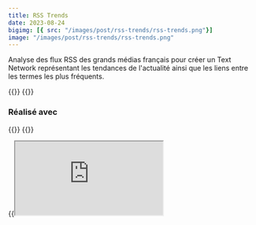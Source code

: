 ```yaml
---
title: RSS Trends
date: 2023-08-24
bigimg: [{ src: "/images/post/rss-trends/rss-trends.png"}]
image: "/images/post/rss-trends/rss-trends.png"
---
```


Analyse des flux RSS des grands médias français pour créer un Text Network représentant les tendances de l'actualité ainsi que les liens entre les termes les plus fréquents.

<!--more-->

{{<link href="https://github.com/antoninfaure/rssTrends" class="btn btn-default my-3" target="_blank" inner="GitHub">}}
{{<link href="https://www.kaggle.com/datasets/antoninfaure/news-france" target="_blank" class="btn btn-info my-3" inner="Kaggle Dataset">}}

### Réalisé avec
{{<span class="btn btn-danger mb-2" inner="Jupyter Notebook">}}
{{<link href="https://d3js.org" class="btn btn-primary mb-2" target="_blank" inner="D3.js">}}

{{<iframe src="https://antoninfaure.github.io/rssTrends/" class="w-100" >}}

## Data Mining
Pour récupérer des articles d'actualités françaises je me suis basé sur les flux RSS des médias suivants : 
```python
feed_urls = [
    "http://www.lemonde.fr/rss/une.xml",
    "https://www.bfmtv.com/rss/news-24-7/",
    "https://www.liberation.fr/rss/",
    "http://www.lefigaro.fr/rss/figaro_actualites.xml",
    "https://www.franceinter.fr/rss",
    "https://www.lexpress.fr/arc/outboundfeeds/rss/alaune.xml",
    "https://www.francetvinfo.fr/titres.rss",
    "https://www.la-croix.com/RSS",
    "http://tempsreel.nouvelobs.com/rss.xml",
    "http://www.lepoint.fr/rss.xml",
    "https://www.france24.com/fr/rss",
    "https://feeds.leparisien.fr/leparisien/rss",
    "https://www.ouest-france.fr/rss/une",
    "https://www.europe1.fr/rss.xml",
    "https://partner-feeds.20min.ch/rss/20minutes",
    "https://www.afp.com/fr/actus/afp_actualite/792,31,9,7,33/feed"
]
```

Un rapide script pour récupérer les titres et descriptions de tous les articles avec l'utilisation des librairies [BeautifulSoup](https://www.crummy.com/software/BeautifulSoup/bs4/doc/), Pandas et requests.

```python
def scrapFeeds(feed_urls):
    news_list = pd.DataFrame(columns=('title', 'summary'))

    for feed_url in feed_urls:
        res = requests.get(feed_url)
        feed = BeautifulSoup(res.content, features='xml')

        articles = feed.findAll('item')       
        for article in articles:
            title = BeautifulSoup(article.find('title').get_text(), "html").get_text()
            summary = ""
            if (article.find('description')):
                summary = BeautifulSoup(article.find('description').get_text(), "html").get_text()
                news_list.loc[len(news_list)] = [title, summary]

    return news_list
```

Il faut ensuite traiter le texte des articles à l'aide des librairies [Spacy](https://spacy.io) et [NLTK](https://www.nltk.org) qui remplacent les charactères spéciaux puis qui tokenize chaque terme et pour ensuite les lemmatiser. On génére aussi un dictionnaire pour le vocabulaire avec la fréquence des termes dans le corpus.

```python
def process_text(docs, lang='fr'):
    if (lang=='fr'):
        nlp = spacy.load('fr_core_news_lg')
    elif (lang=='en'):
        nlp = spacy.load('en_core_web_sm')

    # Utility functions
    punctuation_chars =  [
        chr(i) for i in range(sys.maxunicode)
        if category(chr(i)).startswith("P")
    ]

    lemma_docs = []
    for doc in docs:
        # Tokenize doc
        tokenized_doc = nlp(doc)

        # Lemmanize doc
        lemma_doc = list(filter(lambda token: token.is_stop == False and token.pos_ in ['NOUN', 'PROPN'] and token.lemma_ not in [*string.punctuation, *punctuation_chars], tokenized_doc))
        lemma_doc = list(map(lambda tok: tok.lemma_, lemma_doc))
        lemma_docs.append(lemma_doc)


    def get_vocabulary_frequency(documents):
        vocabulary = dict()
        for doc in documents:
            for word in doc:
                if word in list(vocabulary.keys()):
                    vocabulary[word] += 1
                else:
                    vocabulary[word] = 1

        return vocabulary

    voc = get_vocabulary_frequency(lemma_docs)

    return lemma_docs, voc
```

Le dataset des articles est disponible sur {{<link inner="Kaggle" href="https://www.kaggle.com/datasets/antoninfaure/news-france" target="_blank" class="btn btn-info">}}

## Data Visualization
Afin de visualiser le network, il faut dans un premier temps lister les liens (edges) entre chaque terme (nodes). Pour ce faire, on utilise la librairie NLTK et sa méthode pour calculer les bigrammes (i.e. les paires de termes voisins dans une phrase). Chaque bigramme représente donc un **lien** tandis que chaque terme représente un **noeud** dont la taille dépend de sa fréquence dans le corpus.

```python
def graphnet(docs, voc, min_freq=5):

    # Filter voc with min_freq
    filtered_voc = dict(filter(lambda elem: elem[1] > min_freq, voc.items()))

    dict_voc_id = dict()
    for i, term in enumerate(filtered_voc):
        dict_voc_id[term] = i

    # List bigrams (edges)
    finder = nltk.BigramCollocationFinder.from_documents(docs)
    bigram_measures = nltk.collocations.BigramAssocMeasures()
    bigrams = list(finder.score_ngrams(bigram_measures.raw_freq))
    min_freq = min(list(map(lambda x: x[1], bigrams)))
    bigrams = list(map(lambda x: (x[0], x[1]/min_freq), bigrams))

    # Filter the bigrams with filtered_voc elements and replace by id
    filtered_bigrams = []
    for bigram in bigrams:
        if (bigram[0][0] in filtered_voc.keys() and bigram[0][1] in filtered_voc.keys()):
            #new_bigram = ( dict_voc_id[bigram[0][0]] , dict_voc_id[bigram[0][1]] )
            new_bigram = bigram[0]
            filtered_bigrams.append((new_bigram, bigram[1]))

    # Set nodes sizes
    sizes = list(filtered_voc.values())

    # Format data
    nodes = []
    for i, term in enumerate(filtered_voc.keys()):
        nodes.append({
            'id': term,
            'label': term,
            'size': sizes[i]
        })

    edges = []
    for i, edge in enumerate(filtered_bigrams):
        (source, target) = edge[0]
        edges.append({
            'id': i,
            'source': source,
            'target': target,
            'size': edge[1]
        })


    # Write JSON files
    output_file(nodes, 'nodes.json')

    output_file(edges, 'edges.json')
```

On peut ensuite afficher le network à l'aide de la libraire D3.js, comme visible en haut de la page. On peut aussi utiliser le logiciel [Gephi](https://gephi.org/) permettant la manipulation de large set de données, inenvisageable autrement pour le set des articles US 2022 (~250,000 articles).

{{<figure src="/images/post/rss-trends/gephi.png" title="Actualités françaises du 30 janvier 2023 visualisées sur Gephi">}}

## Association Rules
Afin d'obtenir les sujets les plus tendances on peut se baser sur différents critères d'association rules : confidence, support, lift, added value, leverage, conviction. Dans un premier temps on crée une tdf-matrix (term-document frequency) afin de créer les différentes k-combinaisons de termes.
```python
te = TransactionEncoder()
te_ary = te.fit(docs).transform(docs, sparse=True)
df = pd.DataFrame.sparse.from_spmatrix(te_ary, columns=te.columns_)
```
On applique ensuite l'apriori algorithm pour obtenir les k-combinaisons (avec k>1) les plus pertinentes.
```
frequent_itemsets = apriori(df, min_support=0.005, use_colnames=True, verbose=1)
frequent_itemsets['length'] = frequent_itemsets['itemsets'].apply(lambda x: len(x))

rules = association_rules(frequent_itemsets, metric ="lift", min_threshold = 1)
rules = rules.sort_values([criterion], ascending =[False])

rules = rules[rules[criterion] > level]
```

Néanmoins il s'avère que plusieurs combinaisons peuvent représenter le même "topic" et il serait donc pertinent de fusionner les combinaisons afin d'obtenir le condensé du "topic".

Ci-dessous un extrait des combinaisons les plus pertinentes pour les données du 13 février 2023 :

{{< table >}}
|     | antecedents       | consequents         | support   | confidence   | lift       | leverage   | conviction   |
|-----|-------------------|---------------------|-----------|--------------|------------|------------|--------------|
| 141 | (Ukraine)         | (guerre)            | 0.048507  | 0.812500     | 14.048387  | 0.045055   | 5.024876     |
| 140 | (guerre)          | (Ukraine)           | 0.048507  | 0.838710     | 14.048387  | 0.045055   | 5.829851     |
| 71  | (Palmade)         | (Pierre)            | 0.041045  | 1.000000     | 22.333333  | 0.039207   | inf          |
| 70  | (Pierre)          | (Palmade)           | 0.041045  | 0.916667     | 22.333333  | 0.039207   | 11.507463    |
| 459 | (Palmade)         | (accident, Pierre)  | 0.027985  | 0.681818     | 24.363636  | 0.026836   | 3.054904     |
| 454 | (accident, Pierre)| (Palmade)           | 0.027985  | 1.000000     | 24.363636  | 0.026836   | inf          |
| 457 | (accident)        | (Pierre, Palmade)   | 0.027985  | 0.937500     | 22.840909  | 0.026760   | 15.343284    |
| 456 | (Pierre, Palmade) | (accident)          | 0.027985  | 0.681818     | 22.840909  | 0.026760   | 3.049041     |
| 73  | (Palmade)         | (accident)          | 0.027985  | 0.681818     | 22.840909  | 0.026760   | 3.049041     |
| 72  | (accident)        | (Palmade)           | 0.027985  | 0.937500     | 22.840909  | 0.026760   | 15.343284    |
| 458 | (Pierre)          | (accident, Palmade) | 0.027985  | 0.625000     | 22.333333  | 0.026732   | 2.592040     |
| 455 | (accident, Palmade)| (Pierre)            | 0.027985  | 1.000000     | 22.333333  | 0.026732   | inf          |
| 95  | (Pierre)          | (accident)          | 0.027985  | 0.625000     | 20.937500  | 0.026648   | 2.587065     |
| 94  | (accident)        | (Pierre)            | 0.027985  | 0.937500     | 20.937500  | 0.026648   | 15.283582    |
| 231 | (réforme)         | (retraite)          | 0.018657  | 1.000000     | 26.800000  | 0.017961   | inf          |
{{< /table >}}

Pour le critére de pertinence je suis parti sur le leverage car c'est celui qui donnait les résultats les plus prometteurs. Afin de merge les combinaisons on peut supposer que dans l'ordre décroissant de la pertinence si $(x, y)$ et $(x,z)$ ont $x$ en commun alors on associe les deux et on obtient $(x,y,z)$, en prenant bien soin d'indexer la combinaison avec la meilleure pertinence des deux.

```python
criterion='leverage'
level=0.01
trends = []

for i in rules.index:
    rule = rules.loc[i]
    x = list(rule['antecedents'])
    y = list(rule['consequents'])
    terms = x + y
    same = True
    new_trend = terms
    delete_trends_ids = []
    for term in terms:
        for i, trend in enumerate(trends):
            if (term in trend):
            same = False
                old_trend = new_trend
                # old_trend -> new_terms + old_trend
                new_trend = list(set(new_trend + list(trend)))
                delete_trends_ids.append(i)
    if (same == True):
        trends.append((tuple(y + x)))
    else:
        trends = [x for i, x in enumerate(trends) if i not in delete_trends_ids]
        trends.insert(min(delete_trends_ids), tuple(new_trend))
```
Après itération du code ci-dessus on obtient les "topics" suivants :
```
# Accident de voiture de Pierre Palmade testé positif à la cocaïne (mort d'un bébé dans l'accident)
('accident','Palmade','Pierre','homme','avocat','sœur','victime','humoriste','affaire','famille')

# Guerre en Ukraine
('Kiev', 'Otan', 'guerre', 'Moldavie', 'Ukraine', 'bakhmout', 'Russie', 'char')

# Réforme des retraites, avec Aurélien Pradié (député LR) qui s'abstient contre l'avis de son parti
('Pradié','LR','médecin','âge','cotisation','SNCF','février','an','jeudi','Aurélien',
   'RATP','enfant','perturbation','libéral','majorité','carrière','grève','réforme','long','retraite')

# Nikki Haley qui candidate à la présidentielle américaine de 2024 (face à Donald Trump) 
('Nikki','républicain','Trump','américain','présidentielle','candidat','Haley','Donald')

# Séisme en Turquie-Syrie
('séisme', 'Turquie', 'Syrie')

# Match 8e de finale Ligue des Champions (PSG - Bayern)
('Bayern', 'PSG')

# Europe vote fin des voitures à moteur thermique pour 2035
('européen','thermique','moteur','pollution','air','automobile',
   'particule','France','vote','parlement','fin')

# Reste de cadavre d'une femme découpée au parc des Buttes-Chaumont
('Chaumont', 'butte', 'humain', 'femme', 'reste')

# Bruno Benard (Lyon) repousse l'interdiction du diesel à 2028
('Bruno', 'Bernard', 'Lyon', 'président', 'zfe')

# Légère baisse du taux de chômage
('taux', 'chômage')

# Stade de France privé d'évènement en 2024 pour préparer les JO
('Paris', 'jo')

# Olivier Dussopt traité d'assassin par un député LFI à l'assemblée
('Dussopt', 'LFI', 'député')

# Marseille se préocupe des opérateurs de trottinettes électriques
('Marseille', 'trottinette')

# Bansky dévoile une nouvelle oeuvre sur les violences conjugales pour la St Valentin
('Banksy', 'oeuvre')

# Des ballons chinois sont partout dans le monde
('chinois', 'espion', 'ballon')

# C'est proche de la Saint-Valentin
('Saint-Valentin', 'conjugal')
```